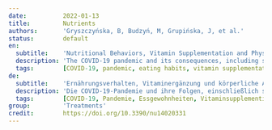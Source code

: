 ```yaml
---
date:          2022-01-13
title:         Nutrients
authors:       'Gryszczyńska, B, Budzyń, M, Grupińska, J, et al.'
status:        default
en:
  subtitle:    'Nutritional Behaviors, Vitamin Supplementation and Physical Activity among Polish Adults during the COVID-19 Pandemic'
  description: 'The COVID-19 pandemic and its consequences, including social isolation, movement restrictions and work instability have altered many people’s nutritional behaviors and daily lifestyle. The aim of the study was to evaluate the influence of the COVID-19 pandemic on selected eating habits, physical activity and daily lifestyle changes of Polish adults (n = 145). The self-designed and anonymous questionnaire was available online from the 1 May 2021 to the 15 May 2021. In general, 60% of respondents declared that the COVID-19 pandemic did not affect their dietary habits, whereas 26% of surveyed individuals answered in the affirmative. The effect of the COVID-19 pandemic on changing dietary habits was differentiated by age. The number of meals consumed by respondents per day differed across gender groups. An increase in body weight during the COVID-19 pandemic was reported by 43% of women and 7.6% of surveyed men. Additionally, hybrid working women declared most often an increase in body mass independent of age, education level and living place. Moreover, the majority of respondents who reported the effect of the pandemic on changing dietary habits also declared more frequent sweets consumption. The study revealed that respondents who stated more frequent sweets consumption during the COVID-19 pandemic were more likely associated with an increase in body mass. No increase in the consumption of vitamin D, C and Mg supplements and pickled products was found.'
  tags:        [COVID-19, pandemic, eating habits, vitamin supplementation, pickled food consumption, physical activity, daily lifestyle]
de:
  subtitle:    'Ernährungsverhalten, Vitaminergänzung und körperliche Aktivität unter polnischen Erwachsenen während der COVID-19-Pandemie'
  description: 'Die COVID-19-Pandemie und ihre Folgen, einschließlich sozialer Isolation, Bewegungseinschränkungen und Arbeitsunfähigkeit, haben das Ernährungsverhalten und den täglichen Lebensstil vieler Menschen verändert. Ziel der Studie war es, den Einfluss der COVID-19-Pandemie auf ausgewählte Ernährungsgewohnheiten, körperliche Aktivität und Veränderungen im täglichen Lebensstil polnischer Erwachsener (n = 145) zu untersuchen. Der selbst entworfene und anonyme Fragebogen war vom 1. Mai 2021 bis zum 15. Mai 2021 online verfügbar. Im Allgemeinen erklärten 60 % der Befragten, dass die COVID-19-Pandemie ihre Ernährungsgewohnheiten nicht beeinflusst hat, während 26 % der befragten Personen dies bejahten. Die Auswirkung der COVID-19-Pandemie auf die Veränderung der Ernährungsgewohnheiten wurde nach Alter differenziert. Die Anzahl der Mahlzeiten, die die Befragten pro Tag zu sich nahmen, unterschied sich zwischen den Geschlechtern. Eine Zunahme des Körpergewichts während der COVID-19-Pandemie wurde von 43 % der Frauen und 7,6 % der befragten Männer angegeben. Darüber hinaus gaben hybride berufstätige Frauen am häufigsten eine Zunahme des Körpergewichts an, unabhängig von Alter, Bildungsstand und Wohnort. Darüber hinaus gab die Mehrheit der Befragten, die über die Auswirkungen der Pandemie auf die Ernährungsgewohnheiten berichteten, auch an, häufiger Süßigkeiten zu konsumieren. Die Studie ergab, dass die Befragten, die angaben, während der COVID-19-Pandemie häufiger Süßigkeiten zu konsumieren, eher mit einer Zunahme der Körpermasse verbunden waren. Es wurde kein Anstieg des Konsums von Vitamin-D-, C- und Mg-Ergänzungsmitteln und eingelegten Lebensmitteln festgestellt.' 
  tags:        [COVID-19, Pandemie, Essgewohnheiten, Vitaminsupplementierung, Verzehr von eingelegten Lebensmitteln, körperliche Aktivität, täglicher Lebensstil]
group:         'Treatments'
credit:        https://doi.org/10.3390/nu14020331
---
```

